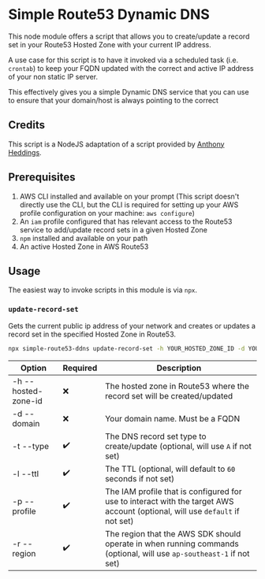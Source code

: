 # Simple Route53 Dynamic DNS

This node module offers a script that allows you to create/update a record set in your Route53 Hosted Zone with your current IP address.

A use case for this script is to have it invoked via a scheduled task (i.e. `crontab`) to keep your FQDN updated with the correct and active IP address of your non static IP server.

This effectively gives you a simple Dynamic DNS service that you can use to ensure that your domain/host is always pointing to the correct 

## Credits

This script is a NodeJS adaptation of a script provided by [Anthony Heddings](https://www.cloudsavvyit.com/3103/how-to-roll-your-own-dynamic-dns-with-aws-route-53/).

## Prerequisites

1. AWS CLI installed and available on your prompt (This script doesn't directly use the CLI, but the CLI is required for setting up your AWS profile configuration on your machine: `aws configure`)
2. An `iam` profile configured that has relevant access to the Route53 service to add/update record sets in a given Hosted Zone 
3. `npm` installed and available on your path
4. An active Hosted Zone in AWS Route53

## Usage

The easiest way to invoke scripts in this module is via `npx`.

### `update-record-set`

Gets the current public ip address of your network and creates or updates a record set in the specified Hosted Zone in Route53.

```bash
npx simple-route53-ddns update-record-set -h YOUR_HOSTED_ZONE_ID -d YOUR_DOMAIN_NAME [-t RECORD_SET_TYPE -l TTL -p YOUR_IAM_PROFILE -r YOUR_AWS_REGION]
```

| Option              | Required           | Description                                                                                                                  |
| ------------------- | ------------------ | ---------------------------------------------------------------------------------------------------------------------------- |
| -h --hosted-zone-id | :x:                | The hosted zone in Route53 where the record set will be created/updated                                                      |
| -d --domain         | :x:                | Your domain name. Must be a FQDN                                                                                             |
| -t --type           | :heavy_check_mark: | The DNS record set type to create/update (optional, will use `A` if not set)                                                 |
| -l --ttl            | :heavy_check_mark: | The TTL (optional, will default to `60` seconds if not set)                                                                  |
| -p --profile        | :heavy_check_mark: | The IAM profile that is configured for use to interact with the target AWS account (optional, will use `default` if not set) |
| -r --region         | :heavy_check_mark: | The region that the AWS SDK should operate in when running commands (optional, will use `ap-southeast-1` if not set)         |


